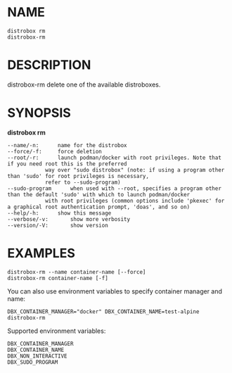 <!-- markdownlint-disable MD010 MD036 -->
# NAME

	distrobox rm
	distrobox-rm

# DESCRIPTION

distrobox-rm delete one of the available distroboxes.

# SYNOPSIS

**distrobox rm**

	--name/-n:		name for the distrobox
	--force/-f:		force deletion
	--root/-r:		launch podman/docker with root privileges. Note that if you need root this is the preferred
				way over "sudo distrobox" (note: if using a program other than 'sudo' for root privileges is necessary,
				refer to --sudo-program)
	--sudo-program		when used with --root, specifies a program other than the default 'sudo' with which to launch podman/docker
				with root privileges (common options include 'pkexec' for a graphical root authentication prompt, 'doas', and so on)
	--help/-h:		show this message
	--verbose/-v:		show more verbosity
	--version/-V:		show version

# EXAMPLES

	distrobox-rm --name container-name [--force]
	distrobox-rm container-name [-f]

You can also use environment variables to specify container manager and name:

	DBX_CONTAINER_MANAGER="docker" DBX_CONTAINER_NAME=test-alpine distrobox-rm

Supported environment variables:

	DBX_CONTAINER_MANAGER
	DBX_CONTAINER_NAME
	DBX_NON_INTERACTIVE
	DBX_SUDO_PROGRAM

